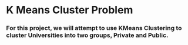 # K Means Cluster Problem
### For this project, we will attempt to use KMeans Clustering to cluster Universities into two groups, Private and Public.
